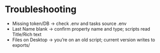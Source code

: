 # Troubleshooting
- Missing token/DB → check .env and tasks source .env
- Last Name blank → confirm property name and type; scripts read Title/Rich text
- Files on Desktop → you’re on an old script; current version writes to exports/